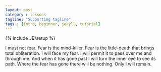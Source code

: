 ```yaml
---
layout: post
category : lessons
tagline: "Supporting tagline"
tags : [intro, beginner, jekyll, tutorial]
---
```

{% include JB/setup %}


I must not fear.
Fear is the mind-killer.
Fear is the little-death that brings total obliteration.
I will face my fear.
I will permit it to pass over me and through me.
And when it has gone past I will turn the inner eye to see its path.
Where the fear has gone there will be nothing.
Only I will remain.